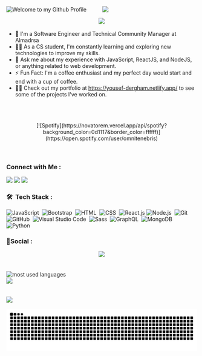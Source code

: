 <img src="https://github.com/BrunnerLivio/brunnerlivio/blob/master/images/welcome.png?raw=true" style="max-width: 100%;" alt="Welcome to my Github Profile" />

<img width="250" align="right" src="https://c.tenor.com/_DOBjnGspYAAAAAM/code-coding.gif">

<!-- Typing SVG by DenverCoder1 - https://github.com/DenverCoder1/readme-typing-svg -->
<p align="center">
  <a href="https://github.com/DenverCoder1/readme-typing-svg"><img src="https://readme-typing-svg.herokuapp.com/?lines=Ai%20Engineer%20!;Always%20learning%20new%20things&font=Fira%20Code&center=true&width=440&height=45&color=f75c7e&vCenter=true&size=22"></a>
</p> 

- 🏢 I'm a Software Engineer and Technical Community Manager at Almadrsa
- 👨‍💻 As a CS student, I'm constantly learning and exploring new technologies to improve my skills.
- 💬 Ask me about my experience with JavaScript, ReactJS, and NodeJS, or anything related to web development.
- ⚡ Fun Fact: I'm a coffee enthusiast and my perfect day would start and end with a cup of coffee.
- 👨‍💻 Check out my portfolio at https://yousef-dergham.netlify.app/ to see some of the projects I've worked on.

<br>
<br>
 &nbsp;<div align="center">
  [![Spotify](https://novatorem.vercel.app/api/spotify?background_color=0d1117&border_color=ffffff)](https://open.spotify.com/user/omnitenebris)
</div>
<br>
<br>

### Connect with Me :

<a href="https://www.linkedin.com/in/fady-sameh-34711b238?utm_source=share&utm_campaign=share_via&utm_content=profile&utm_medium=android_app" target="_blank"><img src="https://img.shields.io/badge/-Fady%20Sameh-0077B5?style=for-the-badge&logo=Linkedin&logoColor=white"/></a>
<a href="fadys8013@gmail.com" target="_blank"><img src="https://img.shields.io/badge/-Fady%20Sameh-0077B5?style=for-the-badge&logo=Gmail&logoColor=white"/></a>
<a href="https://www.facebook.com/fadu.samh?mibextid=ZbWKwL"><img src="https://img.shields.io/badge/-Fady%20Sameh-0077B5?style=for-the-badge&logo=facebook&logoColor=white"/></a>

### 🛠 &nbsp;Tech Stack :
![JavaScript](https://img.shields.io/badge/-JavaScript-05122A?style=flat&logo=javascript)&nbsp;
![Bootstrap](https://img.shields.io/badge/-Bootstrap-05122A?style=flat&logo=bootstrap&logoColor=563D7C)&nbsp;
![HTML](https://img.shields.io/badge/-HTML-05122A?style=flat&logo=HTML5)&nbsp;
![CSS](https://img.shields.io/badge/-CSS-05122A?style=flat&logo=CSS3&logoColor=1572B6)&nbsp;
![React.js](https://img.shields.io/badge/-React-05122A?style=flat&logo=react)
![Node.js](https://img.shields.io/badge/-Node.js-05122A?style=flat&logo=node.js&logoColor=339933)&nbsp;
![Git](https://img.shields.io/badge/-Git-05122A?style=flat&logo=git)&nbsp;
![GitHub](https://img.shields.io/badge/-GitHub-05122A?style=flat&logo=github)&nbsp;
![Visual Studio Code](https://img.shields.io/badge/-Visual%20Studio%20Code-05122A?style=flat&logo=visual-studio-code&logoColor=007ACC)&nbsp;
![Sass](https://img.shields.io/badge/-Sass-05122A?style=flat&logo=sass)&nbsp;
![GraphQL](https://img.shields.io/badge/-GraphQL-05122A?style=flat&logo=GraphQL)&nbsp;
![MongoDB](https://img.shields.io/badge/-MongoDB-05122A?style=flat&logo=MongoDB)&nbsp;
![Python](https://img.shields.io/badge/-Python%20-05122A?style=flat&logo=python)&nbsp;

### 🌱Social :

<div align="center">
    <img height="150px" src="https://github-profile-trophy.vercel.app/?username=holic-x&&title=MultiLanguage,Repositories,Commits&column=3&margin-w=30&margin-h=15"/>
</div>

<br>
<br>

<img align="left" src="https://github-readme-stats.vercel.app/api/top-langs?username=yousefdergham&show_icons=true&locale=en&layout=compact&theme=radical" alt="most used languages" />
<br>
<a href="https://komarev.com/ghpvc/?username=yousefdergham&style=for-the-badge">
    <img src="https://komarev.com/ghpvc/?username=yousefdergham&style=for-the-badge">
</a>
<br>
<br>
<p float="left">
  <img src="https://wakatime.com/share/@nrmn33/a1c30c9d-aeab-4dc3-b2ef-36dd5ec30f27.svg" width=600px/>
</p>

<img src="https://github.com/NermeenKamal/NermeenKamal/blob/main/dist/github-snake-dark.svg" width=1260px>

